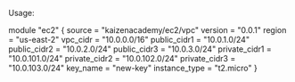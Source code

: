 Usage:

module "ec2" {
  source  = "kaizenacademy/ec2/vpc"
  version = "0.0.1"
  region = "us-east-2"
vpc_cidr = "10.0.0.0/16"
public_cidr1 = "10.0.1.0/24"
public_cidr2 = "10.0.2.0/24"
public_cidr3 = "10.0.3.0/24"
private_cidr1 = "10.0.101.0/24"
private_cidr2 = "10.0.102.0/24"
private_cidr3 = "10.0.103.0/24"
key_name = "new-key"
instance_type = "t2.micro"
}
